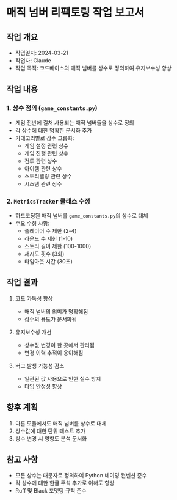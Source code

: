 # 매직 넘버 리팩토링 작업 보고서

## 작업 개요
- 작업일자: 2024-03-21
- 작업자: Claude
- 작업 목적: 코드베이스의 매직 넘버를 상수로 정의하여 유지보수성 향상

## 작업 내용

### 1. 상수 정의 (`game_constants.py`)
- 게임 전반에 걸쳐 사용되는 매직 넘버들을 상수로 정의
- 각 상수에 대한 명확한 문서화 추가
- 카테고리별로 상수 그룹화:
  - 게임 설정 관련 상수
  - 게임 진행 관련 상수
  - 전투 관련 상수
  - 아이템 관련 상수
  - 스토리텔링 관련 상수
  - 시스템 관련 상수

### 2. `MetricsTracker` 클래스 수정
- 하드코딩된 매직 넘버를 `game_constants.py`의 상수로 대체
- 주요 수정 사항:
  - 플레이어 수 제한 (2-4)
  - 라운드 수 제한 (1-10)
  - 스토리 길이 제한 (100-1000)
  - 재시도 횟수 (3회)
  - 타임아웃 시간 (30초)

## 작업 결과
1. 코드 가독성 향상
   - 매직 넘버의 의미가 명확해짐
   - 상수의 용도가 문서화됨

2. 유지보수성 개선
   - 상수값 변경이 한 곳에서 관리됨
   - 변경 이력 추적이 용이해짐

3. 버그 발생 가능성 감소
   - 일관된 값 사용으로 인한 실수 방지
   - 타입 안정성 향상

## 향후 계획
1. 다른 모듈에서도 매직 넘버를 상수로 대체
2. 상수값에 대한 단위 테스트 추가
3. 상수 변경 시 영향도 분석 문서화

## 참고 사항
- 모든 상수는 대문자로 정의하여 Python 네이밍 컨벤션 준수
- 각 상수에 대한 한글 주석 추가로 이해도 향상
- Ruff 및 Black 포맷팅 규칙 준수 